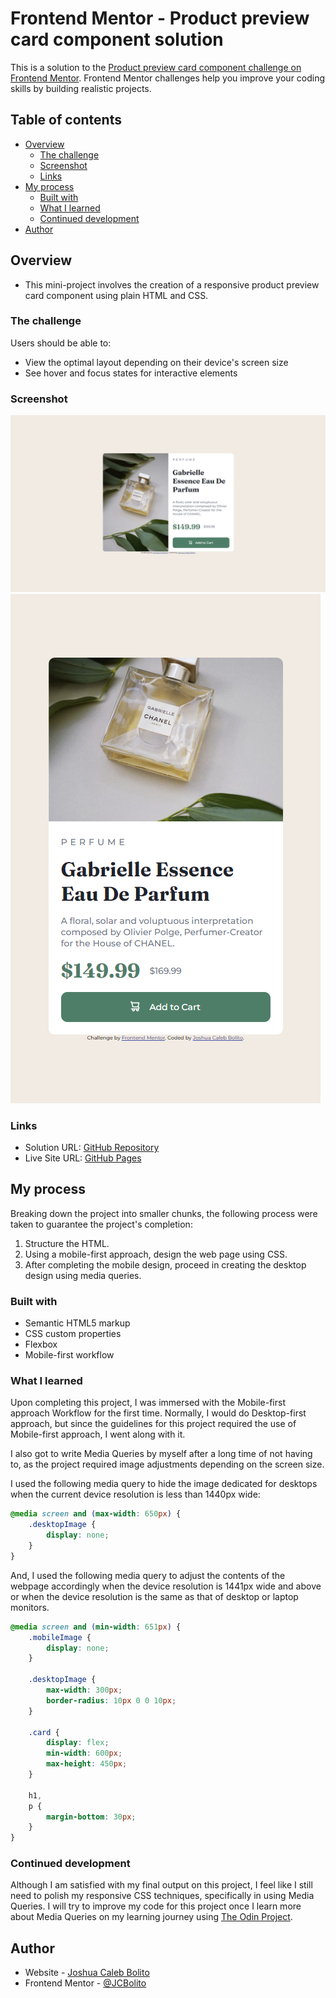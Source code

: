 # Frontend Mentor - Product preview card component solution

This is a solution to the [Product preview card component challenge on Frontend Mentor](https://www.frontendmentor.io/challenges/product-preview-card-component-GO7UmttRfa). Frontend Mentor challenges help you improve your coding skills by building realistic projects. 

## Table of contents

- [Overview](#overview)
  - [The challenge](#the-challenge)
  - [Screenshot](#screenshot)
  - [Links](#links)
- [My process](#my-process)
  - [Built with](#built-with)
  - [What I learned](#what-i-learned)
  - [Continued development](#continued-development)
- [Author](#author)


## Overview
- This mini-project involves the creation of a responsive product preview card component using plain HTML and CSS. 
### The challenge

Users should be able to:

- View the optimal layout depending on their device's screen size
- See hover and focus states for interactive elements

### Screenshot

![Desktop Interface](./screenshots/desktop-interface.png)
![Mobile Interface](./screenshots/mobile-interface.png)


### Links

- Solution URL: [GitHub Repository](https://github.com/JCBolito/FM-Product-Preview-Card-Component-Main/)
- Live Site URL: [GitHub Pages](https://jcbolito.github.io/FM-Product-Preview-Card-Component-Main/)

## My process
Breaking down the project into smaller chunks, the following process were taken to guarantee the project's completion:
1. Structure the HTML.
1. Using a mobile-first approach, design the web page using CSS.
1. After completing the mobile design, proceed in creating the desktop design using media queries.

### Built with

- Semantic HTML5 markup
- CSS custom properties
- Flexbox
- Mobile-first workflow


### What I learned

Upon completing this project, I was immersed with the Mobile-first approach Workflow for the first time. Normally, I would do Desktop-first approach, but since the guidelines for this project required the use of Mobile-first approach, I went along with it.  

I also got to write Media Queries by myself after a long time of not having to, as the project required image adjustments depending on the screen size.

I used the following media query to hide the image dedicated for desktops when the current device resolution is less than 1440px wide:

```css
@media screen and (max-width: 650px) {
	.desktopImage {
		display: none;
	}
}
```

And, I used the following media query to adjust the contents of the webpage accordingly when the device resolution is 1441px wide and above or when the device resolution is the same as that of desktop or laptop monitors.

```css
@media screen and (min-width: 651px) {
	.mobileImage {
		display: none;
	}

	.desktopImage {
		max-width: 300px;
		border-radius: 10px 0 0 10px;
	}

	.card {
		display: flex;
		min-width: 600px;
		max-height: 450px;
	}

	h1,
	p {
		margin-bottom: 30px;
	}
}
```

### Continued development

Although I am satisfied with my final output on this project, I feel like I still need to polish my responsive CSS techniques, specifically in using Media Queries. I will try to improve my code for this project once I learn more about Media Queries on my learning journey using [The Odin Project](https://www.theodinproject.com/).


## Author

- Website - [Joshua Caleb Bolito](https://github.com/JCBolito)
- Frontend Mentor - [@JCBolito](https://www.frontendmentor.io/profile/JCBolito)
